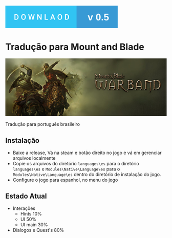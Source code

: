 [![DOWNLOAD](./downlaod-v0.2.svg)](https://github.com/gilberto-009199/Mount-and-blade-warband-tradu-o/archive/refs/tags/v1.zip)

# Tradução para Mount and Blade

![Tela inicial](./warband.png)

   Tradução para português brasileiro

## Instalação

 + Baixe a release, Vá na steam e botão direito no jogo e vá em gerenciar arquivos localmente
 + Copie os arquivos do diretório `languages\es` para o diretório `languages\es` e `Modules\Native\Language\es` para o `Modules\Native\Language\es` dentro do diretório de instalação do jogo.
 + Configure o jogo para espanhol, no menu do jogo

## Estado Atual

 + Interações
	+ Hints 10%
	+ UI 50%
	+ UI main 30%
 + Dialogos e Quest's 80%
